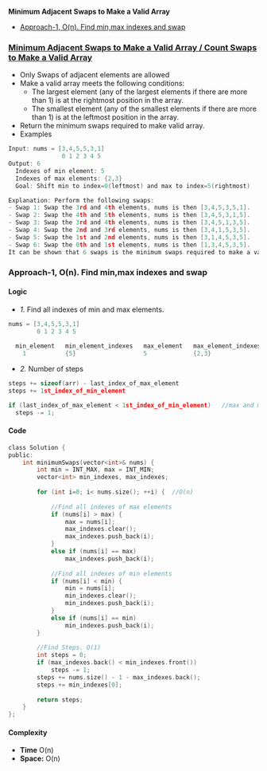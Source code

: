 **Minimum Adjacent Swaps to Make a Valid Array**
- [Approach-1, O(n). Find min,max indexes and swap](#a1)

### [Minimum Adjacent Swaps to Make a Valid Array / Count Swaps to Make a Valid Array](https://leetcode.com/problems/minimum-adjacent-swaps-to-make-a-valid-array/)
- Only Swaps of adjacent elements are allowed
- Make a valid array meets the following conditions:
  - The largest element (any of the largest elements if there are more than 1) is at the rightmost position in the array.
  - The smallest element (any of the smallest elements if there are more than 1) is at the leftmost position in the array.
- Return the minimum swaps required to make valid array.
- Examples
```c
Input: nums = [3,4,5,5,3,1]
               0 1 2 3 4 5
Output: 6
  Indexes of min element: 5
  Indexes of max elements: {2,3}
  Goal: Shift min to index=0(leftmost) and max to index=5(rightmost)

Explanation: Perform the following swaps:
- Swap 1: Swap the 3rd and 4th elements, nums is then [3,4,5,3,5,1].
- Swap 2: Swap the 4th and 5th elements, nums is then [3,4,5,3,1,5].
- Swap 3: Swap the 3rd and 4th elements, nums is then [3,4,5,1,3,5].
- Swap 4: Swap the 2nd and 3rd elements, nums is then [3,4,1,5,3,5].
- Swap 5: Swap the 1st and 2nd elements, nums is then [3,1,4,5,3,5].
- Swap 6: Swap the 0th and 1st elements, nums is then [1,3,4,5,3,5].
It can be shown that 6 swaps is the minimum swaps required to make a valid array.
```

<a name=a1></a>
### Approach-1, O(n). Find min,max indexes and swap
#### Logic
- _1._ Find all indexes of min and max elements.
```c
nums = [3,4,5,5,3,1]
        0 1 2 3 4 5
  
  min_element   min_element_indexes   max_element   max_element_indexes
    1           {5}                   5             {2,3}
```
- _2._ Number of steps
```c
steps += sizeof(arr) - last_index_of_max_element
steps += 1st_index_of_min_element

if (last_index_of_max_element < 1st_index_of_min_element)   //max and min element cross
  steps -= 1;
```
#### Code
```c
class Solution {
public:
    int minimumSwaps(vector<int>& nums) {
        int min = INT_MAX, max = INT_MIN;
        vector<int> min_indexes, max_indexes;
        
        for (int i=0; i< nums.size(); ++i) {  //O(n)
          
            //Find all indexes of max elements
            if (nums[i] > max) {
                max = nums[i];
                max_indexes.clear();
                max_indexes.push_back(i);
            }
            else if (nums[i] == max)
                max_indexes.push_back(i);
            
            //Find all indexes of min elements
            if (nums[i] < min) {
                min = nums[i];
                min_indexes.clear();
                min_indexes.push_back(i);
            }
            else if (nums[i] == min)
                min_indexes.push_back(i);
        }
      
        //Find Steps. O(1)
        int steps = 0;
        if (max_indexes.back() < min_indexes.front())
            steps -= 1;
        steps += nums.size() - 1 - max_indexes.back();
        steps += min_indexes[0];
        
        return steps;
    }
};
```
#### Complexity
- **Time** O(n)
- **Space:** O(n)
